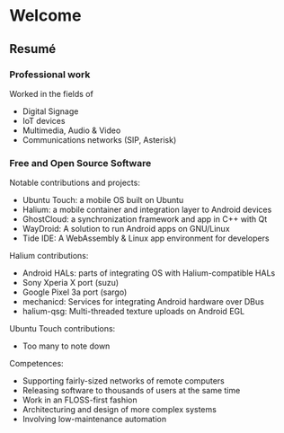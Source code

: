# Welcome

## Resumé

### Professional work

Worked in the fields of
- Digital Signage
- IoT devices
- Multimedia, Audio & Video
- Communications networks (SIP, Asterisk)


### Free and Open Source Software

Notable contributions and projects:
- Ubuntu Touch: a mobile OS built on Ubuntu
- Halium: a mobile container and integration layer to Android devices
- GhostCloud: a synchronization framework and app in C++ with Qt
- WayDroid: A solution to run Android apps on GNU/Linux
- Tide IDE: A WebAssembly & Linux app environment for developers

Halium contributions:
- Android HALs: parts of integrating OS with Halium-compatible HALs
- Sony Xperia X port (suzu)
- Google Pixel 3a port (sargo)
- mechanicd: Services for integrating Android hardware over DBus
- halium-qsg: Multi-threaded texture uploads on Android EGL

Ubuntu Touch contributions:
- Too many to note down

Competences:
- Supporting fairly-sized networks of remote computers
- Releasing software to thousands of users at the same time
- Work in an FLOSS-first fashion
- Architecturing and design of more complex systems
- Involving low-maintenance automation
